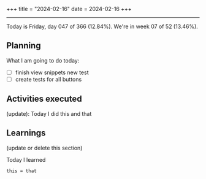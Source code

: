 +++
title = "2024-02-16"
date = 2024-02-16
+++

---

Today is Friday, day 047 of 366 (12.84%). We're in week 07 of 52 (13.46%).

## Planning

What I am going to do today:

- [ ] finish view snippets new test
- [ ] create tests for all buttons

## Activities executed

(update): Today I did this and that

## Learnings

(update or delete this section)

Today I learned
```
this = that
```
